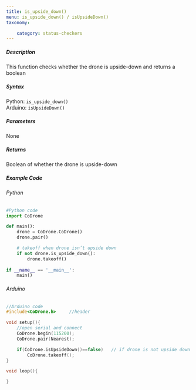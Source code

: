 ```yaml
---
title: is_upside_down()
menu: is_upside_down() / isUpsideDown()
taxonomy:

	category: status-checkers
---
```


##### Description

This function checks whether the drone is upside-down and returns a boolean

##### Syntax
Python: ```is_upside_down()```<br />
Arduino: ```isUpsideDown()```

##### Parameters

None

##### Returns

Boolean of whether the drone is upside-down

##### Example Code
###### Python
```python
#Python code
import CoDrone

def main():
	drone = CoDrone.CoDrone()
	drone.pair()

	# takeoff when drone isn’t upside down
	if not drone.is_upside_down():
	    drone.takeoff()
	    
if __name__ == '__main__':
	main()

```
###### Arduino
```c
//Arduino code
#include<CoDrone.h>		//header

void setup(){
	//open serial and connect
	CoDrone.begin(115200);
	CoDrone.pair(Nearest);

	if(CoDrone.isUpsideDown()==false)	// if drone is not upside down take off the drone
	    CoDrone.takeoff();	
}

void loop(){

}

```